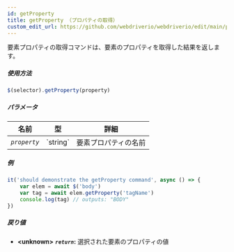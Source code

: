 ```yaml
---
id: getProperty
title: getProperty （プロパティの取得）
custom_edit_url: https://github.com/webdriverio/webdriverio/edit/main/packages/webdriverio/src/commands/element/getProperty.ts
---
```


要素プロパティの取得コマンドは、要素のプロパティを取得した結果を返します。

##### 使用方法

```js
$(selector).getProperty(property)
```

##### パラメータ

<table>
  <thead>
    <tr>
      <th>名前</th><th>型</th><th>詳細</th>
    </tr>
  </thead>
  <tbody>
    <tr>
      <td><code><var>property</var></code></td>
      <td>`string`</td>
      <td>要素プロパティの名前</td>
    </tr>
  </tbody>
</table>

##### 例

```js title="getProperty.js"
it('should demonstrate the getProperty command', async () => {
    var elem = await $('body')
    var tag = await elem.getProperty('tagName')
    console.log(tag) // outputs: "BODY"
})
```

##### 戻り値

- **&lt;unknown&gt;**
            **<code><var>return</var></code>:** 選択された要素のプロパティの値